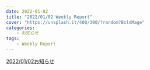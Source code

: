 ```yaml
---
date: 2022-01-02
title: "2022/01/02 Weekly Report"
cover: "https://unsplash.it/400/300/?random?BoldMage"
categories: 
    - お知らせ
tags:
    - Weekly Report
---
```



[2022/01/02お知らせ](pdf/20220102お知らせ.pdf)
<object data="pdf/20220102お知らせ.pdf" height="100%" width="100%"></object>
